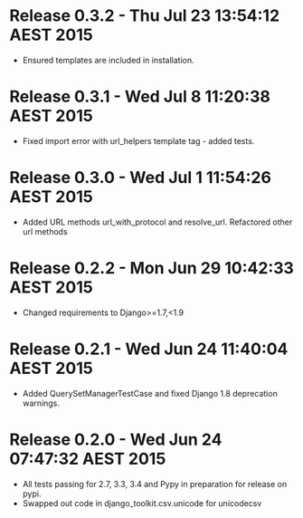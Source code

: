 # Release 0.3.2 - Thu Jul 23 13:54:12 AEST 2015

- Ensured templates are included in installation.

# Release 0.3.1 - Wed Jul  8 11:20:38 AEST 2015

- Fixed import error with url_helpers template tag - added tests.

# Release 0.3.0 - Wed Jul  1 11:54:26 AEST 2015

- Added URL methods url_with_protocol and resolve_url. Refactored other url methods

# Release 0.2.2 - Mon Jun 29 10:42:33 AEST 2015

- Changed requirements to Django>=1.7,<1.9

# Release 0.2.1 - Wed Jun 24 11:40:04 AEST 2015

- Added QuerySetManagerTestCase and fixed Django 1.8 deprecation warnings.

# Release 0.2.0 - Wed Jun 24 07:47:32 AEST 2015

- All tests passing for 2.7, 3.3, 3.4 and Pypy in preparation for release on pypi.
- Swapped out code in django_toolkit.csv.unicode for unicodecsv

